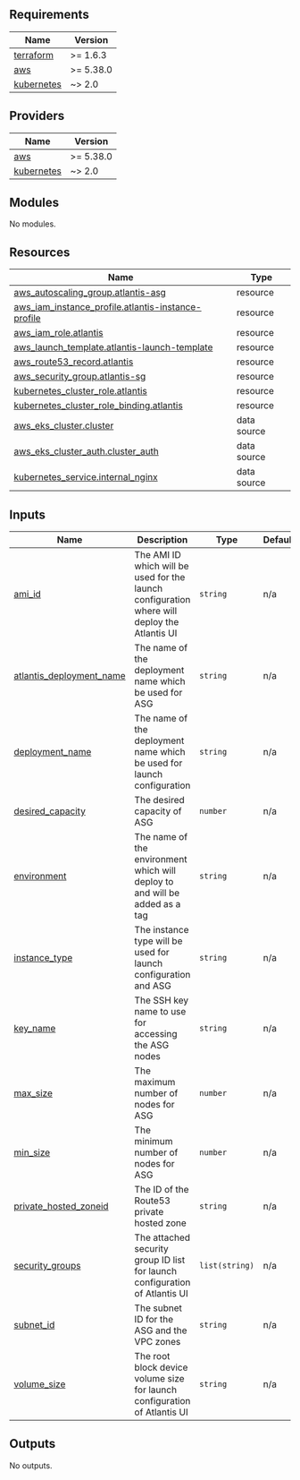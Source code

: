 <!-- BEGIN_TF_DOCS -->
## Requirements

| Name | Version |
|------|---------|
| <a name="requirement_terraform"></a> [terraform](#requirement\_terraform) | >= 1.6.3 |
| <a name="requirement_aws"></a> [aws](#requirement\_aws) | >= 5.38.0 |
| <a name="requirement_kubernetes"></a> [kubernetes](#requirement\_kubernetes) | ~> 2.0 |

## Providers

| Name | Version |
|------|---------|
| <a name="provider_aws"></a> [aws](#provider\_aws) | >= 5.38.0 |
| <a name="provider_kubernetes"></a> [kubernetes](#provider\_kubernetes) | ~> 2.0 |

## Modules

No modules.

## Resources

| Name | Type |
|------|------|
| [aws_autoscaling_group.atlantis-asg](https://registry.terraform.io/providers/hashicorp/aws/latest/docs/resources/autoscaling_group) | resource |
| [aws_iam_instance_profile.atlantis-instance-profile](https://registry.terraform.io/providers/hashicorp/aws/latest/docs/resources/iam_instance_profile) | resource |
| [aws_iam_role.atlantis](https://registry.terraform.io/providers/hashicorp/aws/latest/docs/resources/iam_role) | resource |
| [aws_launch_template.atlantis-launch-template](https://registry.terraform.io/providers/hashicorp/aws/latest/docs/resources/launch_template) | resource |
| [aws_route53_record.atlantis](https://registry.terraform.io/providers/hashicorp/aws/latest/docs/resources/route53_record) | resource |
| [aws_security_group.atlantis-sg](https://registry.terraform.io/providers/hashicorp/aws/latest/docs/resources/security_group) | resource |
| [kubernetes_cluster_role.atlantis](https://registry.terraform.io/providers/hashicorp/kubernetes/latest/docs/resources/cluster_role) | resource |
| [kubernetes_cluster_role_binding.atlantis](https://registry.terraform.io/providers/hashicorp/kubernetes/latest/docs/resources/cluster_role_binding) | resource |
| [aws_eks_cluster.cluster](https://registry.terraform.io/providers/hashicorp/aws/latest/docs/data-sources/eks_cluster) | data source |
| [aws_eks_cluster_auth.cluster_auth](https://registry.terraform.io/providers/hashicorp/aws/latest/docs/data-sources/eks_cluster_auth) | data source |
| [kubernetes_service.internal_nginx](https://registry.terraform.io/providers/hashicorp/kubernetes/latest/docs/data-sources/service) | data source |

## Inputs

| Name | Description | Type | Default | Required |
|------|-------------|------|---------|:--------:|
| <a name="input_ami_id"></a> [ami\_id](#input\_ami\_id) | The AMI ID which will be used for the launch configuration where will deploy the Atlantis UI | `string` | n/a | yes |
| <a name="input_atlantis_deployment_name"></a> [atlantis\_deployment\_name](#input\_atlantis\_deployment\_name) | The name of the deployment name which be used for ASG | `string` | n/a | yes |
| <a name="input_deployment_name"></a> [deployment\_name](#input\_deployment\_name) | The name of the deployment name which be used for launch configuration | `string` | n/a | yes |
| <a name="input_desired_capacity"></a> [desired\_capacity](#input\_desired\_capacity) | The desired capacity of ASG | `number` | n/a | yes |
| <a name="input_environment"></a> [environment](#input\_environment) | The name of the environment which will deploy to and will be added as a tag | `string` | n/a | yes |
| <a name="input_instance_type"></a> [instance\_type](#input\_instance\_type) | The instance type will be used for launch configuration and ASG | `string` | n/a | yes |
| <a name="input_key_name"></a> [key\_name](#input\_key\_name) | The SSH key name to use for accessing the ASG nodes | `string` | n/a | yes |
| <a name="input_max_size"></a> [max\_size](#input\_max\_size) | The maximum number of nodes for ASG | `number` | n/a | yes |
| <a name="input_min_size"></a> [min\_size](#input\_min\_size) | The minimum number of nodes for ASG | `number` | n/a | yes |
| <a name="input_private_hosted_zoneid"></a> [private\_hosted\_zoneid](#input\_private\_hosted\_zoneid) | The ID of the Route53 private hosted zone | `string` | n/a | yes |
| <a name="input_security_groups"></a> [security\_groups](#input\_security\_groups) | The attached security group ID list for launch configuration of Atlantis UI | `list(string)` | n/a | yes |
| <a name="input_subnet_id"></a> [subnet\_id](#input\_subnet\_id) | The subnet ID for the ASG and the VPC zones | `string` | n/a | yes |
| <a name="input_volume_size"></a> [volume\_size](#input\_volume\_size) | The root block device volume size for launch configuration of Atlantis UI | `string` | n/a | yes |

## Outputs

No outputs.
<!-- END_TF_DOCS -->
